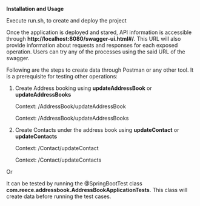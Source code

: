 **Installation and Usage**

Execute run.sh, to create and deploy the project

Once the application is deployed and stared, API information is accessible through **http://localhost:8080/swagger-ui.html#/**. This URL will also provide information about requests and responses for each exposed operation. Users can try any of the processes using the said URL of the swagger.

Following are the steps to create data through Postman or any other tool. It is a prerequisite for testing other operations:

1. Create Address booking using **updateAddressBook** or **updateAddressBooks**

   Context: /AddressBook/updateAddressBook
   
   Context: /AddressBook/updateAddressBooks

2. Create Contacts under the address book using **updateContact** or **updateContacts**

   Context: /Contact/updateContact
   
   Context: /Contact/updateContacts
   
Or 

It can be tested by running the @SpringBootTest class **com.reece.addressbook.AddressBookApplicationTests**. This class will create data before running the test cases.
   
